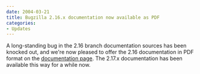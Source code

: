 ```yaml
---
date: 2004-03-21
title: Bugzilla 2.16.x documentation now available as PDF
categories:
- Updates
---
```


A long-standing bug in the 2.16 branch documentation sources has been knocked out, and we're now pleased to offer the 2.16 documentation in PDF format on the [documentation page](/docs/). The 2.17.x documentation has been available this way for a while now.

